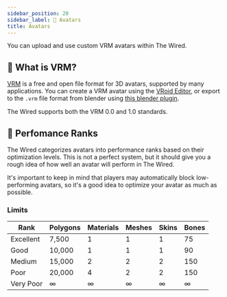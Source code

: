 ```yaml
---
sidebar_position: 20
sidebar_label: 💃 Avatars
title: Avatars
---
```


You can upload and use custom VRM avatars within The Wired.

## 🤔 What is VRM?

[VRM](https://vrm.dev/) is a free and open file format for 3D avatars, supported by many applications. You can create a VRM avatar using the [VRoid Editor](https://vroid.com/editor/en), or export to the `.vrm` file format from blender using [this blender plugin](https://github.com/saturday06/VRM_Addon_for_Blender).

The Wired supports both the VRM 0.0 and 1.0 standards.

## 🚀 Perfomance Ranks

The Wired categorizes avatars into performance ranks based on their optimization levels. This is not a perfect system, but it should give you a rough idea of how well an avatar will perform in The Wired.

It's important to keep in mind that players may automatically block low-performing avatars, so it's a good idea to optimize your avatar as much as possible.

### Limits

| Rank      | Polygons | Materials | Meshes | Skins | Bones |
|-----------|----------|-----------|--------|-------|-------|
| Excellent | 7,500    | 1         | 1      | 1     | 75    |
| Good      | 10,000   | 1         | 1      | 1     | 90    |
| Medium    | 15,000   | 2         | 2      | 2     | 150   |
| Poor      | 20,000   | 4         | 2      | 2     | 150   |
| Very Poor | ∞        | ∞         | ∞      | ∞     | ∞     |
